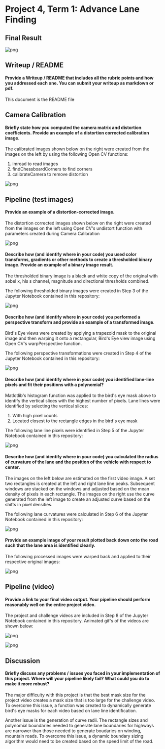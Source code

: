 ﻿Project 4, Term 1: Advance Lane Finding
=================================================

Final Result
--------------

![png](media/Results.gif)

Writeup / README
--------------

#### Provide a Writeup / README that includes all the rubric points and how you addressed each one. You can submit your writeup as markdown or pdf.

This document is the README file

Camera Calibration
---------------------

#### Briefly state how you computed the camera matrix and distortion coefficients. Provide an example of a distortion corrected calibration image.

The calibrated images shown below on the right were created from the images on the left by using the following Open CV functions:

1. imread to read images
2. findChessboardCorners to find corners
3. calibrateCamera to remove distortion

![png](media/Calibrations.png)

Pipeline (test images)
---------------------

#### Provide an example of a distortion-corrected image.

The distortion corrected images shown below on the right were created from the images on the left using Open CV's undistort function with parameters created during Camera Calibration

![png](media/Distortion_Corrected.png)

#### Describe how (and identify where in your code) you used color transforms, gradients or other methods to create a thresholded binary image. Provide an example of a binary image result.

The thresholded binary image is a black and white copy of the original with
sobel x, hls s channel, magnitude and directional thresholds combined.

 The following thresholded binary images were created in Step 3 of the Jupyter Notebook contained in this repository:

![png](media/Thresholded_Binary.png)

#### Describe how (and identify where in your code) you performed a perspective transform and provide an example of a transformed image.

Bird's Eye views were created by applying a trapezoid mask to the original image and then warping it onto a rectangular, Bird's Eye view image using Open CV's warpPerspective function.

The following perspective transformations were created in Step 4 of the Jupyter Notebook contained in this repository:

![png](media/Birds_Eye_View.png)

#### Describe how (and identify where in your code) you identified lane-line pixels and fit their positions with a polynomial?

Matlotlib's histogram function was applied to the bird's eye mask above to identify the vertical slices with the highest number of pixels.  Lane lines were identified by selecting the vertical slices:

1. With high pixel counts
2. Located closest to the rectangle edges in the bird's eye mask 

The following lane line pixels were identified in Step 5 of the Jupyter Notebook contained in this repository:

![png](media/Lane_Line_Identification.png)

#### Describe how (and identify where in your code) you calculated the radius of curvature of the lane and the position of the vehicle with respect to center.

The images on the left below are estimated on the first video image.  A set two rectangles is created at the left and right lane line peaks.  Subsequent windows are stacked on the windows and adjusted based on the mean density of pixels in each rectangle.  The images on the right use the curve generated from the left image to create an adjusted curve based on the shifts in pixel densities.

The following lane curvatures were calculated in Step 6 of the Jupyter Notebook contained in this repository:

![png](media/Lane_Curvature.png)

#### Provide an example image of your result plotted back down onto the road such that the lane area is identified clearly.

The following processed images were warped back and applied to their respective original images:

![png](media/Enhanced_Original.png)

Pipeline (video)
--------------
#### Provide a link to your final video output. Your pipeline should perform reasonably well on the entire project video.

The project and challenge videos are included in Step 8 of the Jupyter Notebook contained in this repository.  Animated gif's of the videos are shown below:

![png](media/Project_Video.gif)

![png](media/Results.gif)

Discussion
--------------
#### Briefly discuss any problems / issues you faced in your implementation of this project. Where will your pipeline likely fail? What could you do to make it more robust?

The major difficulty with this project is that the best mask size for the project video creates a mask size that is too large for the challenge video.  To overcome this issue, a function was created to dynamically generate bird's eye masks for each video based on lane line identification.

Another issue is the generation of curve radii.  The rectangle sizes and polynomial boundaries needed to generate lane boundaries for highways are narrower than those needed to generate boudaries on winding, mountain roads.  To overcome this issue, a dynamic boundary sizing algorithm would need to be created based on the speed limit of the road. 